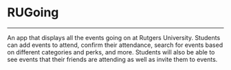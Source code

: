 # RUGoing

---

 An app that displays all the events going on at Rutgers University. Students can add events to attend, confirm their attendance, search for events based on different categories and perks, and more. Students will also be able to see events that their friends are attending as well as invite them to events. 
